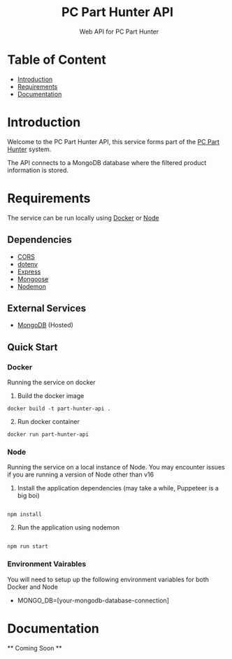 <h1 align="center"> PC Part Hunter API </h1>
<p align="center">
  Web API for PC Part Hunter
</p>

# Table of Content 
- [Introduction](#introduction)
- [Requirements](#requirements)
- [Documentation](#documentation)

# Introduction
Welcome to the PC Part Hunter API, this service forms part of the [PC Part Hunter]() system.

The API connects to a MongoDB database where the filtered product information is stored.

# Requirements
The service can be run locally using [Docker]() or [Node]() 

## Dependencies
- [CORS]()
- [dotenv]()
- [Express]()
- [Mongoose]()
- [Nodemon]()

## External Services
- [MongoDB]() (Hosted)

## Quick Start

### Docker 
Running the service on docker 
1. Build the docker image 
``` shell
docker build -t part-hunter-api .
```

2.  Run docker container
``` shell
docker run part-hunter-api
```

### Node 
Running the service on a local instance of Node. You may encounter issues if you are running a version of Node other than v16

1. Install the application dependencies (may take a while, Puppeteer is a big boi)
``` shell

npm install

```

2. Run the application using nodemon
``` shell

npm run start

```

### Environment Vairables
You will need to setup up the following environment variables for both Docker and Node

- MONGO_DB=[your-mongodb-database-connection]

# Documentation
** Coming Soon ** 
